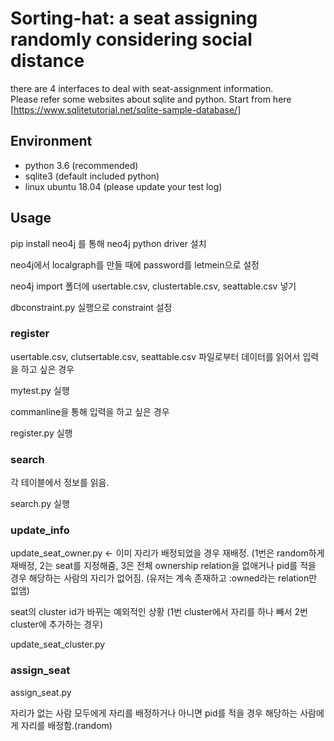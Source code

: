 # Sorting-hat: a seat assigning randomly considering social distance

there are 4 interfaces to deal with seat-assignment information.   
Please refer some websites about sqlite and python.
Start from here [https://www.sqlitetutorial.net/sqlite-sample-database/]

## Environment
- python 3.6 (recommended)
- sqlite3 (default included python)
- linux ubuntu 18.04 (please update your test log)

## Usage

pip install neo4j  를 통해 neo4j python driver 설치

neo4j에서 localgraph를 만들 때에 password를 letmein으로 설정

neo4j import 폴더에 usertable.csv, clustertable.csv, seattable.csv 넣기

dbconstraint.py 실행으로 constraint 설정

### register

usertable.csv, clutsertable.csv, seattable.csv 파일로부터 데이터를 읽어서 입력을 하고 싶은 경우

mytest.py 실행

commanline을 통해 입력을 하고 싶은 경우

register.py 실행



### search   

각 테이블에서 정보를 읽음.

search.py 실행
### update_info
update_seat_owner.py  <- 이미 자리가 배정되었을 경우 재배정. 
(1번은 random하게 재배정, 2는 seat를 지정해줌, 3은 전체 ownership relation을 없애거나 pid를 적을 경우 해당하는 사람의 자리가 없어짐. (유저는 계속 존재하고 :owned라는 relation만 없앰)


seat의 cluster id가 바뀌는 예외적인 상황 (1번 cluster에서 자리를 하나 빼서 2번 cluster에 추가하는 경우)


update_seat_cluster.py

### assign_seat
assign_seat.py

자리가 없는 사람 모두에게 자리를 배정하거나 아니면 pid를 적을 경우 해당하는 사람에게 자리를 배정함.(random)
